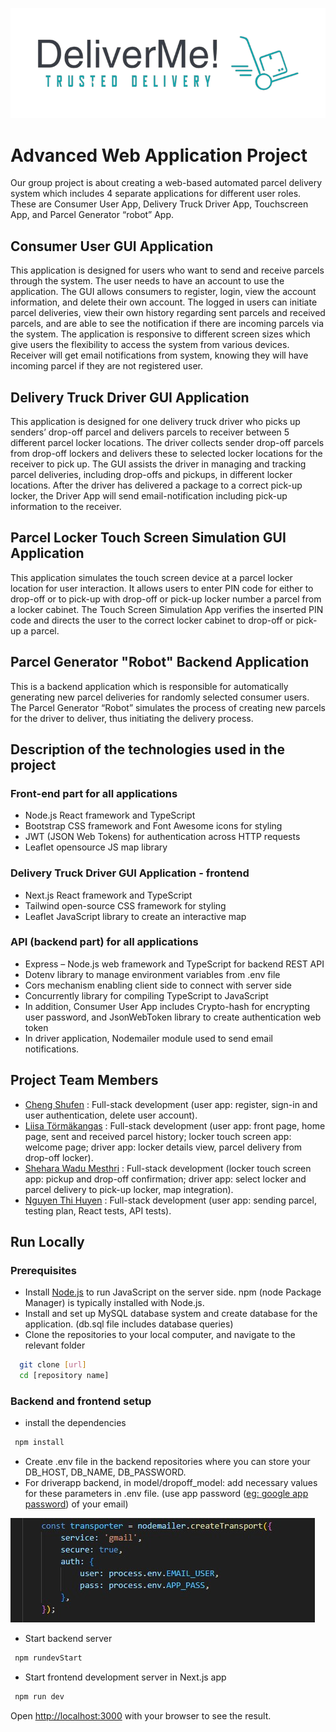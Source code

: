 
![Logo](/public/images/logo_driveme.png)


# Advanced Web Application Project 

Our group project is about creating a web-based automated parcel delivery system which includes 4 separate applications for different user roles. These are Consumer User App, Delivery Truck Driver App, Touchscreen App, and Parcel Generator “robot” App. 


## Consumer User GUI Application
This application is designed for users who want to send and receive parcels through the system. The user needs to have an account to use the application. The GUI allows consumers to register, login, view the account information, and delete their own account. The logged in users can initiate parcel deliveries, view their own history regarding sent parcels and received parcels, and are able to see the notification if there are incoming parcels via the system. The application is responsive to different screen sizes which give users the flexibility to access the system from various devices.
Receiver will get email notifications from system, knowing they will have incoming parcel if they are not registered user.

## Delivery Truck Driver GUI Application
This application is designed for one delivery truck driver who picks up senders’ drop-off parcel and delivers parcels to receiver between 5 different parcel locker locations. The driver collects sender drop-off parcels from drop-off lockers and delivers these to selected locker locations for the receiver to pick up. The GUI assists the driver in managing and tracking parcel deliveries, including drop-offs and pickups, in different locker locations. After the driver has delivered a package to a correct pick-up locker, the Driver App will send email-notification including pick-up information to the receiver. 

## Parcel Locker Touch Screen Simulation GUI Application
This application simulates the touch screen device at a parcel locker location for user interaction. It allows users to enter PIN code for either to drop-off or to pick-up with drop-off or pick-up locker number a parcel from a locker cabinet. The Touch Screen Simulation App verifies the inserted PIN code and directs the user to the correct locker cabinet to drop-off or pick-up a parcel. 

## Parcel Generator "Robot" Backend Application
This is a backend application which is responsible for automatically generating new parcel deliveries for randomly selected consumer users. The Parcel Generator “Robot” simulates the process of creating new parcels for the driver to deliver, thus initiating the delivery process.
## Description of the technologies used in the project
### Front-end part for all applications
- Node.js React framework and TypeScript
- Bootstrap CSS framework and Font Awesome icons for styling
- JWT (JSON Web Tokens) for authentication across HTTP requests
- Leaflet opensource JS map library

### Delivery Truck Driver GUI Application - frontend
- Next.js React framework and TypeScript
- Tailwind open-source CSS framework for styling
- Leaflet JavaScript library to create an interactive map

### API (backend part) for all applications
- Express – Node.js web framework and TypeScript for backend REST API
- Dotenv library to manage environment variables from .env file
- Cors mechanism enabling client side to connect with server side
- Concurrently library for compiling TypeScript to JavaScript
- In addition, Consumer User App includes Crypto-hash for encrypting user password, and JsonWebToken library to create authentication web token
- In driver application, Nodemailer module used to send email notifications.



## Project Team Members

- [Cheng Shufen](https://github.com/ofiscarlett) : Full-stack development (user app: register, sign-in and user authentication, delete user account).
- [Liisa Törmäkangas](https://github.com/liisatormakangas) : Full-stack development (user app: front page, home page, sent and received parcel history; locker touch screen app: welcome page; driver app: locker details view, parcel delivery from drop-off locker).
- [Shehara Wadu Mesthri](https://github.com/WMSShehara) : Full-stack development (locker touch screen app: pickup and drop-off confirmation; driver app: select locker and parcel delivery to pick-up locker, map integration).
- [Nguyen Thi Huyen](https://github.com/Nguyen-Thi-HuyenK) : Full-stack development (user app: sending parcel, testing plan, React tests, API tests).




## Run Locally

### Prerequisites

- Install [Node.js](https://nodejs.org/en) to run JavaScript on the server side. npm (node Package Manager) is typically installed with Node.js.
-  Install and set up MySQL database system and create database for the application. (db.sql file includes database queries)
- Clone the repositories to your local computer, and navigate to the relevant folder
```bash
  git clone [url]
  cd [repository name]
```
### Backend and frontend setup
- install the dependencies
```bash
 npm install
```
- Create .env file in the backend repositories where you can store your DB_HOST, DB_NAME, DB_PASSWORD. 
- For driverapp backend, in model/dropoff_model: add necessary values for these parameters in .env file. (use app password ([eg: google app password](https://support.google.com/mail/answer/185833?hl=en)) of your email)
  
![App Screenshot](public/images/screenshot.png.jpg)

- Start backend server 
```bash
 npm rundevStart
```
- Start frontend development server in Next.js app
```bash
 npm run dev
```
Open [http://localhost:3000](http://localhost:3000) with your browser to see the result.

